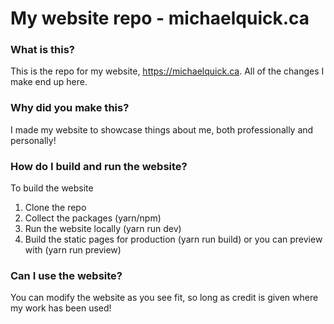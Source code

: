 # My website repo - michaelquick.ca
### What is this?
This is the repo for my website, https://michaelquick.ca. All of the changes I make end up here.

### Why did you make this?
I made my website to showcase things about me, both professionally and personally!

### How do I build and run the website?
To build the website

1. Clone the repo
2. Collect the packages (yarn/npm)
3. Run the website locally (yarn run dev)
4. Build the static pages for production (yarn run build) or you can preview with (yarn run preview)

### Can I use the website?
You can modify the website as you see fit, so long as credit is given where my work has been used!
